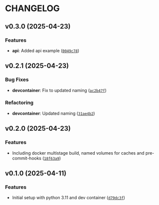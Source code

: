 # CHANGELOG


## v0.3.0 (2025-04-23)

### Features

- **api**: Added api example
  ([`0049c78`](https://github.com/tobiasskov/template-project-python-fastapi/commit/0049c78f7c8bf2248f0cb691a7316785f4cb0b57))


## v0.2.1 (2025-04-23)

### Bug Fixes

- **devcontainer**: Fix to updated naming
  ([`ac2b47f`](https://github.com/tobiasskov/template-project-python-fastapi/commit/ac2b47f3c3adeeec621e968c123cf5a63dd24884))

### Refactoring

- **devcontainer**: Updated naming
  ([`31ae4b2`](https://github.com/tobiasskov/template-project-python-fastapi/commit/31ae4b2c2d37415a1f8845885396e3a105e968ea))


## v0.2.0 (2025-04-23)

### Features

- Including docker multistage build, named volumes for caches and pre-commit-hooks
  ([`18f63a9`](https://github.com/tobiasskov/template-project-python-fastapi/commit/18f63a921f24c5c85235c1a40ec654053b3ce398))


## v0.1.0 (2025-04-11)

### Features

- Initial setup with python 3.11 and dev container
  ([`d79dc3f`](https://github.com/tobiasskov/template-project-python-fastapi/commit/d79dc3fdfcff0dac2452131bf7517bbf0a6741f3))
